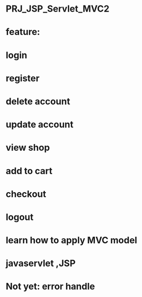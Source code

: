# PRJ_JSP_Servlet_MVC2

# feature:
# login
# register
# delete account
# update account
# view shop
# add to cart
# checkout
# logout

# learn how to apply MVC model
# javaservlet ,JSP

# Not yet: error handle
